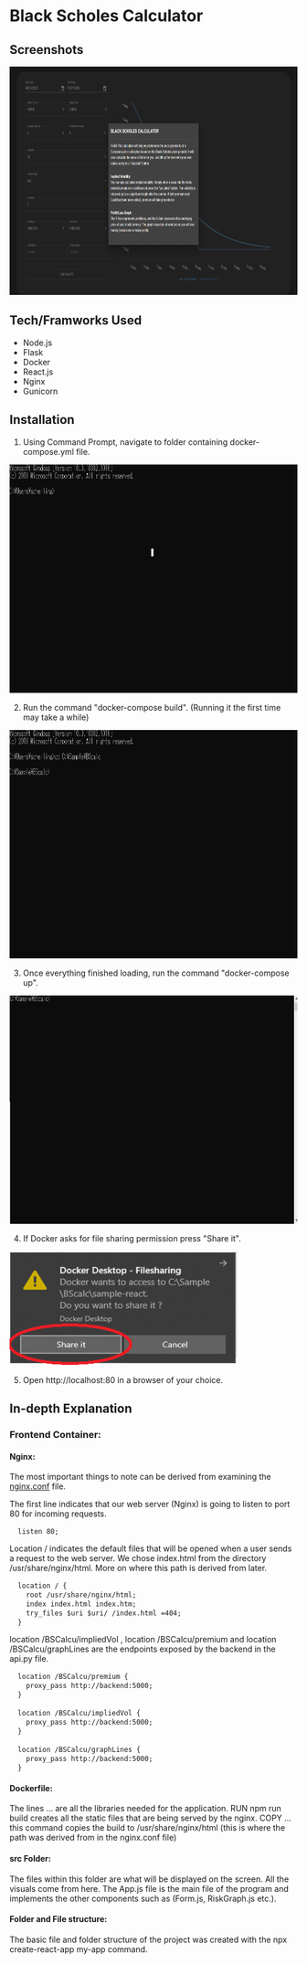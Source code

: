# Black Scholes Calculator
## Screenshots

<img src="https://github.com/Robert-J-Schelling/BSCheck/blob/master/Screenshots/BSCalc_sample.gif" width="800" height="400" />

## Tech/Framworks Used

* Node.js
* Flask
* Docker
* React.js
* Nginx
* Gunicorn

## Installation
1. Using Command Prompt, navigate to folder containing docker-compose.yml file.

<img src="https://github.com/Robert-J-Schelling/BSCheck/blob/master/Screenshots/Installation_Step1.gif" width="800" height="400" />

2. Run the command "docker-compose build". (Running it the first time may take a while)

<img src="https://github.com/Robert-J-Schelling/BSCheck/blob/master/Screenshots/Installation_Step2.gif" width="800" height="400" />

3. Once everything finished loading, run the command "docker-compose up".

<img src="https://github.com/Robert-J-Schelling/BSCheck/blob/master/Screenshots/Installation_Step3.gif" width="800" height="400" />

4. If Docker asks for file sharing permission press "Share it".

<img src="https://github.com/Robert-J-Schelling/BSCheck/blob/master/Screenshots/Allow_Sharing.png" width="400" height="200" />

5. Open http://localhost:80 in a browser of your choice.

## In-depth Explanation

### Frontend Container:
#### Nginx:
The most important things to note can be derived from examining the [nginx.conf](https://github.com/Robert-J-Schelling/BSCheck/blob/master/BScalc/sample-react/nginx.conf) file.

The first line indicates that our web server (Nginx) is going to listen to port 80 for incoming requests. 
```
  listen 80;
```

Location / indicates the default files that will be opened when a user sends a request to the web server. We chose index.html from the directory /usr/share/nginx/html. More on where this path is derived from later.
```
  location / {
    root /usr/share/nginx/html;
    index index.html index.htm;
    try_files $uri $uri/ /index.html =404;
  }
```

location /BSCalcu/impliedVol , location /BSCalcu/premium and location /BSCalcu/graphLines are the endpoints exposed by the backend in the api.py file. 

```
  location /BSCalcu/premium {
    proxy_pass http://backend:5000;
  }

  location /BSCalcu/impliedVol {
    proxy_pass http://backend:5000;
  }

  location /BSCalcu/graphLines {
    proxy_pass http://backend:5000;
  }
```

#### Dockerfile:
The lines … are all the libraries needed for the application. RUN npm run build creates all the static files that are being served by the nginx. COPY … this command copies the build to /usr/share/nginx/html (this is where the path was derived from in the nginx.conf file)

#### src Folder:
The files within this folder are what will be displayed on the screen. All the visuals come from here. The App.js file is the main file of the program and implements the other components such as (Form.js, RiskGraph.js etc.).

#### Folder and File structure:
The basic file and folder structure of the project was created with the npx create-react-app my-app command.
